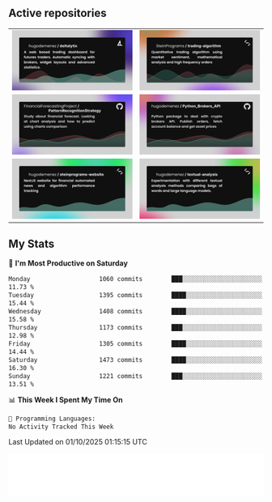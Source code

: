 ## Active repositories
|||
| ------------- | ------------- |
|[![Deltalytix](assets/deltalytix-preview.png)](https://github.com/hugodemenez/deltalytix)|[![Python Trading Algorithm](assets/base_python_architecture.png)](https://github.com/SteinPrograms/base-python-architecture)|
|[![Quantitative Prediction](assets/pattern_recognition_strategy.png)](https://github.com/FinancialForecastingProject/PatternRecognitionStrategy.git)|[![Broker SDK](assets/python_brokers_api.png)](https://github.com/hugodemenez/Python_Brokers_API)|
|[![NextJS Website](assets/steinprograms-website.png)](https://github.com/hugodemenez/steinprograms-website)|[![Textual](assets/textual-analysis.png)](https://github.com/hugodemenez/textual-analysis)|


## My Stats

<!--START_SECTION:waka-->
📅 **I'm Most Productive on Saturday** 

```text
Monday                   1060 commits        ███░░░░░░░░░░░░░░░░░░░░░░   11.73 % 
Tuesday                  1395 commits        ████░░░░░░░░░░░░░░░░░░░░░   15.44 % 
Wednesday                1408 commits        ████░░░░░░░░░░░░░░░░░░░░░   15.58 % 
Thursday                 1173 commits        ███░░░░░░░░░░░░░░░░░░░░░░   12.98 % 
Friday                   1305 commits        ████░░░░░░░░░░░░░░░░░░░░░   14.44 % 
Saturday                 1473 commits        ████░░░░░░░░░░░░░░░░░░░░░   16.30 % 
Sunday                   1221 commits        ███░░░░░░░░░░░░░░░░░░░░░░   13.51 % 
```


📊 **This Week I Spent My Time On** 

```text
💬 Programming Languages: 
No Activity Tracked This Week
```


 Last Updated on 01/10/2025 01:15:15 UTC
<!--END_SECTION:waka-->

![Coding metrics](metrics.plugin.wakatime.svg)
